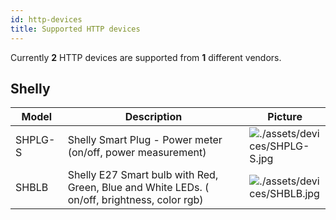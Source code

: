 ```yaml
---
id: http-devices
title: Supported HTTP devices
---
```


<style type="text/css">
.main-content-devices table {
  table-layout: fixed;
  display: table !important;
}
.main-content-devices table tr th:nth-child(1) {
  width: 15%;
}
.main-content-devices table tr th:nth-child(2) {
  width: 60%;
}
.main-content-devices table tr th:nth-child(3) {
  width: 25%;
}

</style>

Currently **2** HTTP devices are supported from **1** different vendors.

<div class="main-content-devices" role="main">

## Shelly

| Model | Description | Picture |
| ------------- | ------------- | -------------------------- |
| SHPLG-S | Shelly Smart Plug - Power meter (on/off, power measurement) | ![./assets/devices/SHPLG-S.jpg](./assets/devices/SHPLG-S.jpg) |
| SHBLB | Shelly E27 Smart bulb with Red, Green, Blue and White LEDs. ( on/off, brightness, color rgb) | ![./assets/devices/SHBLB.jpg](./assets/devices/SHBLB.jpg) |



</div>
